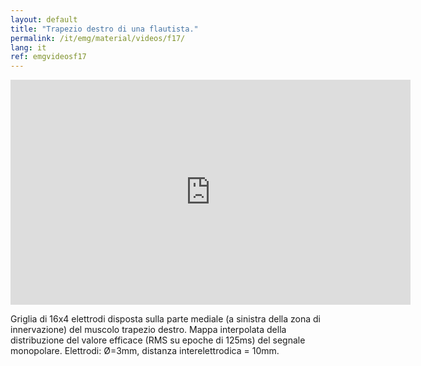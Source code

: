 ```yaml
---
layout: default
title: "Trapezio destro di una flautista."
permalink: /it/emg/material/videos/f17/
lang: it
ref: emgvideosf17
---
```


<iframe width="640" height="360" src="https://www.youtube-nocookie.com/embed/9h_74JenDAU?si=0wM-k_pCguavWEAC" title="YouTube video player" frameborder="0" allow="accelerometer; autoplay; clipboard-write; encrypted-media; gyroscope; picture-in-picture; web-share" allowfullscreen></iframe>

Griglia di 16x4 elettrodi disposta sulla parte mediale (a sinistra della zona di innervazione) del muscolo trapezio destro. Mappa interpolata della distribuzione del valore efficace (RMS su epoche di 125ms) del segnale monopolare. Elettrodi: Ø=3mm, distanza interelettrodica = 10mm.